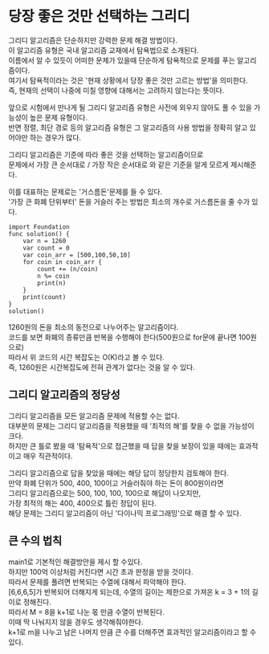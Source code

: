 # 당장 좋은 것만 선택하는 그리디
그리디 알고리즘은 단순하지만 강력한 문제 해결 방법이다.   
이 알고리즘 유형은 국내 알고리즘 교재에서 탐욕법으로 소개된다.   
이름에서 알 수 있듯이 어떠한 문제가 있을때 단순하게 탐욕적으로 문제를 푸는 알고리즘이다.   
여기서 탐욕적이라는 것은 '현재 상황에서 당장 좋은 것만 고르는 방법'을 의미한다.   
즉, 현재의 선택이 나중에 미칠 영향에 대해서는 고려하지 않는다는 뜻이다.   
   
앞으로 시험에서 만나게 될 그리디 알고리즘 유형은 사전에 외우지 않아도 풀 수 있을 가능성이 높은 문제 유형이다.   
반면 정렬, 최단 경로 등의 알고리즘 유형은 그 알고리즘의 사용 방법을 정확히 알고 있어야만 하는 경우가 많다.   
   
그리디 알고리즘은 기준에 따라 좋은 것을 선택하는 알고리즘이므로   
문제에서 가장 큰 순서대로 / 가장 작은 순서대로 와 같은 기준을 알게 모르게 제시해준다.   
   
이를 대표하는 문제로는 '거스름돈'문제를 들 수 있다.      
'가장 큰 화폐 단위부터' 돈을 거슬러 주는 방법은 최소의 개수로 거스름돈을 줄 수가 있다.   
```
import Foundation
func solution() {
    var n = 1260
    var count = 0
    var coin_arr = [500,100,50,10]
    for coin in coin_arr {
        count += (n/coin)
        n %= coin
        print(n)
    }
    print(count)
}
solution()
```
1260원의 돈을 최소의 동전으로 나누어주는 알고리즘이다.   
코드를 보면 화폐의 종류만큼 반복을 수행해야 한다(500원으로 for문에 끝나면 100원으로)   
따라서 위 코드의 시간 복잡도는 O(K)라고 볼 수 있다.   
즉, 1260원은 시간복잡도에 전혀 관계가 없다는 것을 알 수 있다.   

## 그리디 알고리즘의 정당성
그리디 알고리즘을 모든 알고리즘 문제에 적용할 수는 없다.   
대부분의 문제는 그리디 알고리즘을 적용했을 때 '최적의 해'를 찾을 수 없을 가능성이 크다.   
하지만 큰 틀로 봤을 때 '탐욕적'으로 접근했을 때 답을 찾을 보장이 있을 때에는 효과적이고 매우 직관적이다.   
   
그리디 알고리즘으로 답을 찾았을 때에는 해당 답이 정당한지 검토해야 한다.   
만약 화폐 단위가 500, 400, 100이고 거슬러줘야 하는 돈이 800원이라면   
그리디 알고리즘으로는 500, 100, 100, 100으로 해답이 나오지만,   
가장 최적의 해는 400, 400으로 틀린 정답이 된다.   
해당 문제는 그리디 알고리즘이 아닌 '다이나믹 프로그래밍'으로 해결 할 수 있다.   

## 큰 수의 법칙
main1로 기본적인 해결방안을 제시 할 수있다.   
하지만 100억 이상처럼 커진다면 시간 초과 판정을 받을 것이다.   
따라서 문제를 풀려면 반복되는 수열에 대해서 파악해야 한다.   
[6,6,6,5]가 반복되어 더해지게 되는데, 수열의 길이는 제한으로 가져온 k = 3 + 1의 길이로 정해진다.   
따라서 M = 8을 k+1로 나눈 몫 만큼 수열이 반복된다.   
이때 딱 나눠지지 않을 경우도 생각해줘야한다.   
k+1로 m을 나누고 남은 나머지 만큼 큰 수를 더해주면 효과적인 알고리즘이라고 할 수 있다.   
